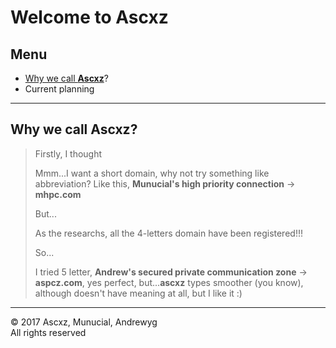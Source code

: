 # Welcome to Ascxz

## Menu

* [Why we call **Ascxz**](#why-we-call-ascxz)?
* Current planning

---
	
## Why we call **Ascxz**?

>Firstly, I thought
>
>Mmm...I want a short domain, why not try something like abbreviation? Like this, **Munucial's high priority connection** -> **mhpc.com**
>
>But...
>
>As the researchs, all the 4-letters domain have been registered!!!
>
>So...
>
>I tried 5 letter, **Andrew's secured private communication zone** -> **aspcz.com**, yes perfect, but...**ascxz** types smoother (you know), although doesn't have meaning at all, but I like it :)

---

<footer id="copyright">&copy; 2017 Ascxz, Munucial, Andrewyg<br />All rights reserved</footer>
